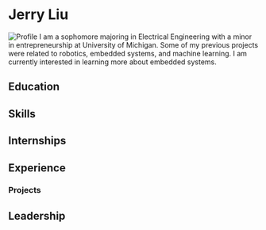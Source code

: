 # Jerry Liu
![Profile]()
I am a sophomore majoring in Electrical Engineering with a minor in entrepreneurship at University of Michigan. Some of my previous projects were related to robotics, embedded systems, and machine learning. I am currently interested in learning more about embedded systems.

## Education

## Skills

## Internships

## Experience

### Projects

## Leadership
